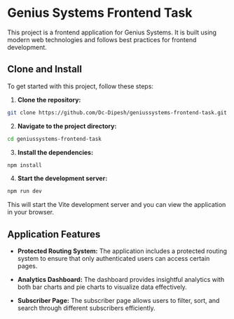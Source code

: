 # Genius Systems Frontend Task

This project is a frontend application for Genius Systems. It is built using modern web technologies and follows best practices for frontend development.

## Clone and Install

To get started with this project, follow these steps:

1. **Clone the repository:**

```sh
git clone https://github.com/Dc-Dipesh/geniussystems-frontend-task.git
```

2. **Navigate to the project directory:**

```sh
cd geniussystems-frontend-task
```

3. **Install the dependencies:**

```sh
npm install
```

4. **Start the development server:**

```sh
npm run dev
```

This will start the Vite development server and you can view the application in your browser.

## Application Features

- **Protected Routing System:** The application includes a protected routing system to ensure that only authenticated users can access certain pages.

- **Analytics Dashboard:** The dashboard provides insightful analytics with both bar charts and pie charts to visualize data effectively.

- **Subscriber Page:** The subscriber page allows users to filter, sort, and search through different subscribers efficiently.
